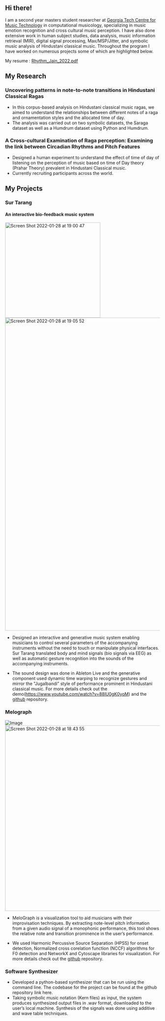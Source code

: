 ## Hi there!

I am a second year masters student researcher at [Georgia Tech Centre for Music Technology](https://music.gatech.edu/master-science-music-technology) in computational musicology, specializing in music emotion recognition and cross cultural music perception. I have also done extensive work in human subject studies, data analysis, music information retrieval (MIR), digital signal processing, Max/MSP/Jitter, and symbolic music analysis of Hindustani classical music. Throughout the program I have worked on numerous projects some of which are highlighted below.

My resume : [Rhythm_Jain_2022.pdf](https://github.com/rjain354/rjain354.github.io/files/7962365/Rhythm_Jain_2022.pdf)

## My Research 
### Uncovering patterns in note-to-note transitions in Hindustani Classical Ragas
- In this corpus-based analysis on Hindustani classical music ragas, we aimed to understand the relationships
between different notes of a raga and ornamentation styles and the allocated time of day.
- The analysis was carried out on two symbolic datasets, the Saraga dataset as well as a Humdrum dataset
using Python and Humdrum.

### A Cross-cultural Examination of Raga perception: Examining the link between Circadian Rhythms and Pitch Features
- Designed a human experiment to understand the effect of time of day of listening on the perception of
music based on time of Day theory (Prahar Theory) prevalent in Hindustani Classical music.
- Currently recruiting participants across the world.

## My Projects
### Sur Tarang
#### An interactive bio-feedback music system

<img align="centre" width="310" alt="Screen Shot 2022-01-28 at 19 00 47" src="https://user-images.githubusercontent.com/78115400/151637279-5af2591c-41aa-4b99-bb5c-c85eb44a932c.png">
<img align="centre" width="1019" alt="Screen Shot 2022-01-28 at 19 05 52" src="https://user-images.githubusercontent.com/78115400/151637624-ee30e406-d263-4a2b-a15d-da0acaa2de04.png">

- Designed an interactive and generative music system enabling musicians to control several parameters of the accompanying instruments without the need to touch or manipulate physical interfaces. Sur Tarang translated body and mind signals (bio signals via EEG) as well as automatic gesture recognition into
the sounds of the accompanying instruments.

- The sound design was done in Ableton Live and the generative component used dynamic time warping to recognize gestures and mirror the ”Jugalbandi” style of performance prominent in Hindustani classical music. For more details check out the demo(https://www.youtube.com/watch?v=88lU0gK0yoM) and the [github](https://github.com/rjain354/SurTarang) repository.

### Melograph
![Image](https://user-images.githubusercontent.com/78115400/151636271-d8e6794f-9df5-44bd-8b0d-94c9079dc83a.png)
<img align="centre" width="604" alt="Screen Shot 2022-01-28 at 18 43 55" src="https://user-images.githubusercontent.com/78115400/151636285-5e37ea06-171a-4dbd-8b8b-3990a0f6889a.png">

- MeloGraph is a visualization tool to aid musicians with their improvisation techniques. By extracting note-level pitch information from a given audio signal of a monophonic performance, this tool shows the relative note and transition prominence in the user’s performance.

- We used Harmonic Percussive Source Separation (HPSS) for onset detection, Normalized cross corelation function (NCCF) algorithms for F0 detection and NetworkX and Cytoscape libraries for visualization. For more details check out the [github](https://github.com/nol-alb/melograph_submission) repository.

### Software Synthesizer
- Developed a python-based synthesizer that can be run using the command line. The codebase for the
project can be found at the github repository link here.
- Taking symbolic music notation (Kern files) as input, the system produces synthesized output files in
.wav format, downloaded to the user’s local machine. Synthesis of the signals was done using additive
and wave table techniques.
